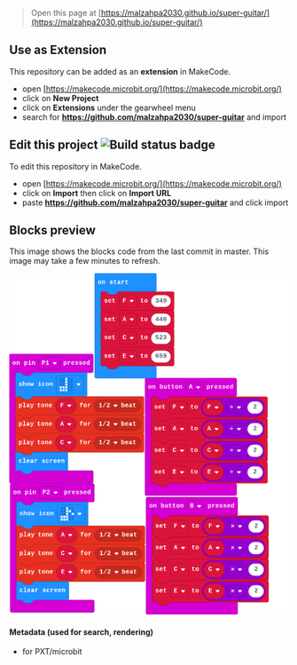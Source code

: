 
> Open this page at [https://malzahpa2030.github.io/super-guitar/](https://malzahpa2030.github.io/super-guitar/)

## Use as Extension

This repository can be added as an **extension** in MakeCode.

* open [https://makecode.microbit.org/](https://makecode.microbit.org/)
* click on **New Project**
* click on **Extensions** under the gearwheel menu
* search for **https://github.com/malzahpa2030/super-guitar** and import

## Edit this project ![Build status badge](https://github.com/malzahpa2030/super-guitar/workflows/MakeCode/badge.svg)

To edit this repository in MakeCode.

* open [https://makecode.microbit.org/](https://makecode.microbit.org/)
* click on **Import** then click on **Import URL**
* paste **https://github.com/malzahpa2030/super-guitar** and click import

## Blocks preview

This image shows the blocks code from the last commit in master.
This image may take a few minutes to refresh.

![A rendered view of the blocks](https://github.com/malzahpa2030/super-guitar/raw/master/.github/makecode/blocks.png)

#### Metadata (used for search, rendering)

* for PXT/microbit
<script src="https://makecode.com/gh-pages-embed.js"></script><script>makeCodeRender("{{ site.makecode.home_url }}", "{{ site.github.owner_name }}/{{ site.github.repository_name }}");</script>
